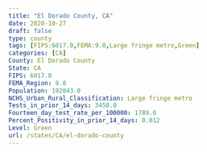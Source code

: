 ```yaml
---
title: "El Dorado County, CA"
date: 2020-10-27
draft: false
type: county
tags: [FIPS:6017.0,FEMA:9.0,Large fringe metro,Green]
categories: [CA]
County: El Dorado County
State: CA
FIPS: 6017.0
FEMA_Region: 9.0
Population: 192843.0
NCHS_Urban_Rural_Classification: Large fringe metro
Tests_in_prior_14_days: 3450.0
Fourteen_day_test_rate_per_100000: 1789.0
Percent_Positivity_in_prior_14_days: 0.012
Level: Green
url: /states/CA/el-dorado-county
---
```



